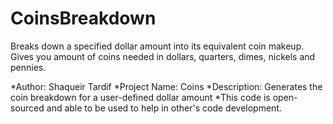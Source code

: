 # CoinsBreakdown
Breaks down a specified dollar amount into its equivalent coin makeup. Gives you amount of coins needed in dollars, quarters, dimes, nickels and pennies.


 *Author: Shaqueir Tardif
 *Project Name: Coins
 *Description: Generates the coin breakdown for a user-defined dollar amount
 *This code is open-sourced and able to be used to help in other's code development.
